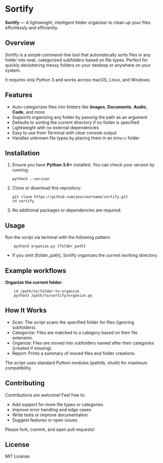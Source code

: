 # Sortify

**Sortify** — A lightweight, intelligent folder organizer to clean up your files effortlessly and efficiently.

## Overview

Sortify is a simple command-line tool that automatically sorts files in any folder into neat, categorized subfolders based on file types. Perfect for quickly decluttering messy folders on your desktop or anywhere on your system.

It requires only Python 3 and works across macOS, Linux, and Windows.

## Features

- Auto-categorizes files into folders like **Images**, **Documents**, **Audio**, **Code**, and more  
- Supports organizing any folder by passing the path as an argument  
- Defaults to sorting the current directory if no folder is specified  
- Lightweight with no external dependencies  
- Easy to use from Terminal with clear console output  
- Handles unknown file types by placing them in an `Others` folder



## Installation

1. Ensure you have **Python 3.6+** installed. You can check your version by running:

       python3 --version

2. Clone or download this repository:

       git clone https://github.com/yourusername/sortify.git
       cd sortify

3. No additional packages or dependencies are required.

## Usage

Run the script via terminal with the following pattern:

        python3 organize.py [folder_path]
        
  - If you omit [folder_path], Sortify organizes the current working directory.

## Example workflows

**Organize the current folder:**

        cd /path/to/folder-to-organize
        python3 /path/to/sortify/organize.py

## How It Works

- Scan: The script scans the specified folder for files (ignoring subfolders).
- Categorize: Files are matched to a category based on their file extension.
- Organize: Files are moved into subfolders named after their categories (created if missing).
- Report: Prints a summary of moved files and folder creations.

The script uses standard Python modules (pathlib, shutil) for maximum compatibility.

## Contributing

Contributions are welcome! Feel free to:

- Add support for more file types or categories
- Improve error handling and edge cases
- Write tests or improve documentation
- Suggest features or open issues

Please fork, commit, and open pull requests!

## License

MIT License 



